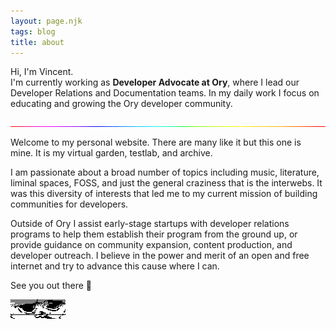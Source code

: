 ```yaml
---
layout: page.njk
tags: blog
title: about
---
```


Hi, I'm Vincent.  
I'm currently working as **Developer Advocate at Ory**, where I lead our Developer Relations and Documentation teams. In my daily work I focus on educating and growing the Ory developer community.

![rainbow bar](/img/colorbar.gif)

Welcome to my personal website. There are many like it but this one is mine. It is my virtual garden, testlab, and archive.

I am passionate about a broad number of topics including music, literature, liminal spaces, FOSS, and just the general craziness that is the interwebs. It was this diversity of interests that led me to my current mission of building communities for developers.

Outside of Ory I assist early-stage startups with developer relations programs to help them establish their program from the ground up, or provide guidance on community expansion, content production, and developer outreach.
I believe in the power and merit of an open and free internet and try to advance this cause where I can.

See you out there 👋

![Nekojiru](/img/nekojiru.gif)
